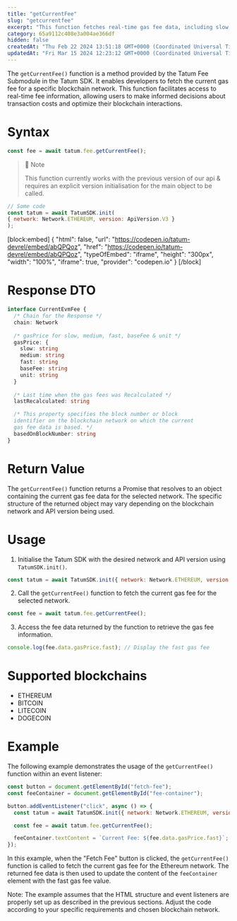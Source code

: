 ```yaml
---
title: "getCurrentFee"
slug: "getcurrentfee"
excerpt: "This function fetches real-time gas fee data, including slow, medium, and fast fees, based on the most recent recalculation, providing transparency for blockchain transaction cost estimation."
category: 65a9112c408e3a004ae366df
hidden: false
createdAt: "Thu Feb 22 2024 13:51:18 GMT+0000 (Coordinated Universal Time)"
updatedAt: "Fri Mar 15 2024 12:23:12 GMT+0000 (Coordinated Universal Time)"
---
```

The `getCurrentFee()` function is a method provided by the Tatum Fee Submodule in the Tatum SDK. It enables developers to fetch the current gas fee for a specific blockchain network. This function facilitates access to real-time fee information, allowing users to make informed decisions about transaction costs and optimize their blockchain interactions.

# Syntax

```javascript
const fee = await tatum.fee.getCurrentFee();
```

> 📘 Note
> 
> This function currently works with the previous version of our api & requires an explicit version initialisation for the main object to be called.

```javascript
// Some code
const tatum = await TatumSDK.init(
{ network: Network.ETHEREUM, version: ApiVersion.V3 }
);
```

[block:embed]
{
  "html": false,
  "url": "https://codepen.io/tatum-devrel/embed/abQPQoz",
  "href": "https://codepen.io/tatum-devrel/embed/abQPQoz",
  "typeOfEmbed": "iframe",
  "height": "300px",
  "width": "100%",
  "iframe": true,
  "provider": "codepen.io"
}
[/block]


# Response DTO

```typescript
interface CurrentEvmFee {
  /* Chain for the Response */
  chain: Network
  
  /* gasPrice for slow, medium, fast, baseFee & unit */
  gasPrice: {
    slow: string
    medium: string
    fast: string
    baseFee: string
    unit: string
  }
  
  /* Last time when the gas fees was Recalculated */
  lastRecalculated: string

  /* This property specifies the block number or block 
  identifier on the blockchain network on which the current
  gas fee data is based. */
  basedOnBlockNumber: string
}
```

# Return Value

The `getCurrentFee()` function returns a Promise that resolves to an object containing the current gas fee data for the selected network. The specific structure of the returned object may vary depending on the blockchain network and API version being used.

# Usage

1. Initialise the Tatum SDK with the desired network and API version using `TatumSDK.init()`.

```javascript
const tatum = await TatumSDK.init({ network: Network.ETHEREUM, version: ApiVersion.V3 });
```

2. Call the `getCurrentFee()` function to fetch the current gas fee for the selected network.

```javascript
const fee = await tatum.fee.getCurrentFee();
```

3. Access the fee data returned by the function to retrieve the gas fee information.

```javascript
console.log(fee.data.gasPrice.fast); // Display the fast gas fee
```

# Supported blockchains

- ETHEREUM 
- BITCOIN 
- LITECOIN 
- DOGECOIN 

# Example

The following example demonstrates the usage of the `getCurrentFee()` function within an event listener:

```javascript
const button = document.getElementById("fetch-fee");
const feeContainer = document.getElementById("fee-container");

button.addEventListener("click", async () => {
  const tatum = await TatumSDK.init({ network: Network.ETHEREUM, version: ApiVersion.V3 });

  const fee = await tatum.fee.getCurrentFee();

  feeContainer.textContent = `Current Fee: ${fee.data.gasPrice.fast}`;
});
```

In this example, when the "Fetch Fee" button is clicked, the `getCurrentFee()` function is called to fetch the current gas fee for the Ethereum network. The returned fee data is then used to update the content of the `feeContainer` element with the fast gas fee value.

Note: The example assumes that the HTML structure and event listeners are properly set up as described in the previous sections. Adjust the code according to your specific requirements and chosen blockchain network.
